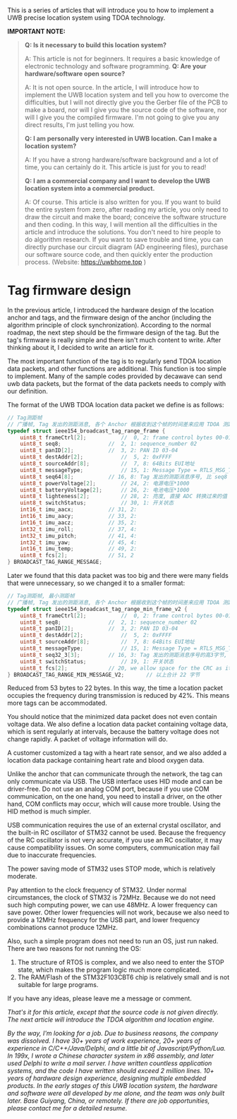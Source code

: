 This is a series of articles that will introduce you to how to implement a UWB precise location system using TDOA technology.

**IMPORTANT NOTE:**

>**Q: Is it necessary to build this location system?**
>
> A: This article is not for beginners. It requires a basic knowledge of electronic technology and software programming.
> **Q: Are your hardware/software open source?**
> 
> A: It is not open source. In the article, I will introduce how to implement the UWB location system and tell you how to overcome the difficulties, but I will not directly give you the Gerber file of the PCB to make a board, nor will I give you the source code of the software, nor will I give you the compiled firmware. I'm not going to give you any direct results, I'm just telling you how.
> 
> **Q: I am personally very interested in UWB location. Can I make a location system?**
>
> A: If you have a strong hardware/software background and a lot of time, you can certainly do it. This article is just for you to read!
> 
> **Q: I am a commercial company and I want to develop the UWB location system into a commercial product.**
> 
> A: Of course. This article is also written for you. If you want to build the entire system from zero, after reading my article, you only need to draw the circuit and make the board; conceive the software structure and then coding. In this way, I will mention all the difficulties in the article and introduce the solutions. You don't need to hire people to do algorithm research. If you want to save trouble and time, you can directly purchase our circuit diagram (AD engineering files), purchase our software source code, and then quickly enter the production process. (Website: https://uwbhome.top )

# Tag firmware design

In the previous article, I introduced the hardware design of the location anchor and tags, and the firmware design of the anchor (including the algorithm principle of clock synchronization). According to the normal roadmap, the next step should be the firmware design of the tag. But the tag's firmware is really simple and there isn't much content to write. After thinking about it, I decided to write an article for it.

The most important function of the tag is to regularly send TDOA location data packets, and other functions are additional. This function is too simple to implement. Many of the sample codes provided by decawave can send uwb data packets, but the format of the data packets needs to comply with our definition.

The format of the UWB TDOA location data packet we define is as follows:

```C
// Tag测距帧
// 广播帧, Tag 发出的测距消息, 各个 Anchor 根据收到这个帧的时间差来应用 TDOA 测距
typedef struct ieee154_broadcast_tag_range_frame {
	uint8_t frameCtrl[2];			//  0, 2: frame control bytes 00-01: 0x01 (Frame Type 0x01=date), 0xC8 (0xC0=src extended address 64 bits, 0x08=dest address 16 bits)
	uint8_t seq8;				//  2, 1: sequence_number 02
	uint8_t panID[2];			//  3, 2: PAN ID 03-04
	uint8_t destAddr[2];			//  5, 2: 0xFFFF
	uint8_t sourceAddr[8];			//  7, 8: 64Bits EUI地址
	uint8_t	messageType;			// 15, 1: Message Type = RTLS_MSG_TYPE_TAG_RANGE
	uint8_t	seq64[8];			// 16, 8: Tag 发出的测距消息序号, 比 seq8 有更在的最大值
	uint8_t powerVoltage[2];		// 24, 2: 电源电压*1000
	uint8_t batteryVoltage[2];		// 26, 2: 电池电压*1000
	uint8_t lighteness[2];			// 28, 2: 亮度, 直接 ADC 转换过来的值
	uint8_t switchStatus;			// 30, 1: 开关状态
	int16_t imu_aacx;			// 31, 2:
	int16_t imu_aacy;			// 33, 2:
	int16_t imu_aacz;			// 35, 2:
	int32_t imu_roll;			// 37, 4:
	int32_t imu_pitch;			// 41, 4:
	int32_t imu_yaw;			// 45, 4:
	int16_t imu_temp;			// 49, 2:
	uint8_t fcs[2];				// 51, 2
} BROADCAST_TAG_RANGE_MESSAGE;
```

Later we found that this data packet was too big and there were many fields that were unnecessary, so we changed it to a smaller format:

```C
// Tag测距帧, 最小测距帧
// 广播帧, Tag 发出的测距消息, 各个 Anchor 根据收到这个帧的时间差来应用 TDOA 测距
typedef struct ieee154_broadcast_tag_range_min_frame_v2 {
	uint8_t frameCtrl[2];			//  0, 2: frame control bytes 00-01: 0x01 (Frame Type 0x01=date), 0xC8 (0xC0=src extended address 64 bits, 0x08=dest address 16 bits)
	uint8_t seq8;				//  2, 1: sequence_number 02
	uint8_t panID[2];			//  3, 2: PAN ID 03-04
	uint8_t destAddr[2];			//  5, 2: 0xFFFF
	uint8_t sourceAddr[8];			//  7, 8: 64Bits EUI地址
	uint8_t	messageType;			// 15, 1: Message Type = RTLS_MSG_TYPE_TAG_MIN_RANGE_V2
	uint8_t	seq32_3[3];			// 16, 3: Tag 发出的测距消息序号的高3字节, 与 seq8 组合为 seq32, 比 seq8 有更在的最大值
	uint8_t switchStatus;			// 19, 1: 开关状态
	uint8_t fcs[2];				// 20, we allow space for the CRC as it is logically part of the message. However ScenSor TX calculates and adds these bytes.
} BROADCAST_TAG_RANGE_MIN_MESSAGE_V2;		// 以上合计 22 字节
```

Reduced from 53 bytes to 22 bytes. In this way, the time a location packet occupies the frequency during transmission is reduced by 42%. This means more tags can be accommodated.

You should notice that the minimized data packet does not even contain voltage data. We also define a location data packet containing voltage data, which is sent regularly at intervals, because the battery voltage does not change rapidly. A packet of voltage information will do.

A customer customized a tag with a heart rate sensor, and we also added a location data package containing heart rate and blood oxygen data.

Unlike the anchor that can communicate through the network, the tag can only communicate via USB. The USB interface uses HID mode and can be driver-free. Do not use an analog COM port, because if you use COM communication, on the one hand, you need to install a driver, on the other hand, COM conflicts may occur, which will cause more trouble. Using the HID method is much simpler.

USB communication requires the use of an external crystal oscillator, and the built-in RC oscillator of STM32 cannot be used. Because the frequency of the RC oscillator is not very accurate, if you use an RC oscillator, it may cause compatibility issues. On some computers, communication may fail due to inaccurate frequencies.

The power saving mode of STM32 uses STOP mode, which is relatively moderate.

Pay attention to the clock frequency of STM32. Under normal circumstances, the clock of STM32 is 72MHz. Because we do not need such high computing power, we can use 48MHz. A lower frequency can save power. Other lower frequencies will not work, because we also need to provide a 12MHz frequency for the USB part, and lower frequency combinations cannot produce 12MHz.

Also, such a simple program does not need to run an OS, just run naked. There are two reasons for not running the OS:

1. The structure of RTOS is complex, and we also need to enter the STOP state, which makes the program logic much more complicated.
2. The RAM/Flash of the STM32F103CBT6 chip is relatively small and is not suitable for large programs.

If you have any ideas, please leave me a message or comment.

*That's it for this article, except that the source code is not given directly. The next article will introduce the TDOA algorithm and location engine.*

*By the way, I'm looking for a job. Due to business reasons, the company was dissolved. I have 30+ years of work experience, 20+ years of experience in C/C++/Java/Delphi, and a little bit of Javascript/Python/Lua. In 199x, I wrote a Chinese character system in x86 assembly, and later used Delphi to write a mail server. I have written countless application systems, and the code I have written should exceed 2 million lines. 10+ years of hardware design experience, designing multiple embedded products. In the early stages of this UWB location system, the hardware and software were all developed by me alone, and the team was only built later. Base Guiyang, China, or remotely. If there are job opportunities, please contact me for a detailed resume.*

 

